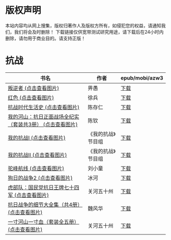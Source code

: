 # 版权声明

本站内容均从网上搜集，版权归著作人及版权方所有，如侵犯您的权益，请通知我们，我们将会及时删除！ 下载链接仅供宽带测试研究用途，请下载后在24小时内删除，请勿用于商业目的。请支持正版！

# 抗战

| 书名 | 作者 | epub/mobi/azw3 |
| --- | --- | --- |
| [叛逆者 (点击查看图片)](https://www.dushupai.com/attachment/2024/06/11/aae9c0c7c206a6ae.jpg) | 畀愚 | [下载](https://url89.ctfile.com/f/31084289-1375510285-84f4ea?p=8866) |
| [红色 (点击查看图片)](https://www.dushupai.com/attachment/2024/06/04/b14341e69cf8f2a8.jpg) | 徐兵 | [下载](https://url89.ctfile.com/f/31084289-1357023499-da43d2?p=8866) |
| [抗战时代生活史 (点击查看图片)](https://www.dushupai.com/attachment/2024/06/03/b44b8a36576a4df0.jpg) | 陈存仁 | [下载](https://url89.ctfile.com/f/31084289-1357015798-1b99aa?p=8866) |
| [我的河山：抗日正面战场全纪实（套装共3册） (点击查看图片)](https://www.dushupai.com/attachment/2024/06/02/4390c5b0bfbac88e.jpg) | 陈钦  | [下载](https://url89.ctfile.com/f/31084289-1357010449-8b797c?p=8866) |
| [我的抗战Ⅰ (点击查看图片)](https://www.dushupai.com/attachment/2024/06/01/0fa527ffbcaeb071.jpg) | 《我的抗战》节目组 | [下载](https://url89.ctfile.com/f/31084289-1357007719-6554e1?p=8866) |
| [我的抗战Ⅱ (点击查看图片)](https://www.dushupai.com/attachment/2024/06/01/8f453b7d32fd4ca1.jpg) | 《我的抗战》节目组 | [下载](https://url89.ctfile.com/f/31084289-1357007707-d2888d?p=8866) |
| [驼峰航线 (点击查看图片)](https://www.dushupai.com/attachment/2024/06/01/1c36347b2cc030bb.jpg) | 刘小童 | [下载](https://url89.ctfile.com/f/31084289-1357006864-e878d2?p=8866) |
| [狗日的战争2 (点击查看图片)](https://www.dushupai.com/attachment/2024/06/01/679574e81daa5924.jpg) | 冰河 | [下载](https://url89.ctfile.com/f/31084289-1357006252-0e8944?p=8866) |
| [虎部队：国民党抗日王牌七十四军 (点击查看图片)](https://www.dushupai.com/attachment/2024/06/01/cba9e505d21852d8.jpg) | 关河五十州 | [下载](https://url89.ctfile.com/f/31084289-1357005970-002055?p=8866) |
| [抗日战争的细节大全集（共4册） (点击查看图片)](https://www.dushupai.com/attachment/2024/06/01/d1948cb9594c9f1c.jpg) | 魏风华 | [下载](https://url89.ctfile.com/f/31084289-1357005844-93e974?p=8866) |
| [一寸河山一寸血（套装全五册） (点击查看图片)](https://www.dushupai.com/attachment/2024/06/01/731ece702baa6c95.jpg) | 关河五十州 | [下载](https://url89.ctfile.com/f/31084289-1357005226-7cf478?p=8866) |
